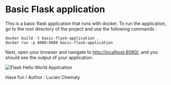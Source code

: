 # Basic Flask application

This is a basic flask application that runs with docker. To run the application, go to the root directory of the project and use the following commands :

```
docker build -t basic-flask-application .
docker run -p 8080:8080 basic-flask-application
```

Next, open your browser and navigate to [http://localhost:8080/](http://localhost:8080/), and you should see the output of your application. 

![Flask Hello World Application](https://i.imgur.com/LJFRJU8.png)

Have fun !
Author : Lucien Chemaly
